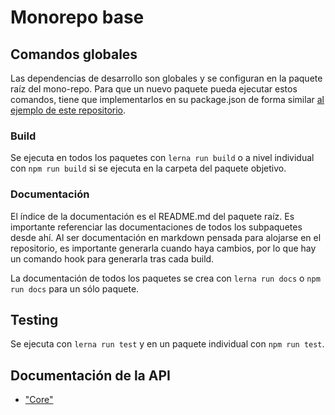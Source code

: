 # Monorepo base

## Comandos globales
Las dependencias de desarrollo son globales y se configuran en la paquete raíz del mono-repo. Para que un nuevo paquete pueda ejecutar estos comandos, tiene que implementarlos en su package.json de forma similar [al ejemplo de este repositorio](packages/core/package.json).

### Build
Se ejecuta en todos los paquetes con ``lerna run build`` o a nivel individual con ```npm run build``` si se ejecuta en la carpeta del paquete objetivo.

### Documentación
El índice de la documentación es el README.md del paquete raíz. Es importante referenciar las documentaciones de todos los subpaquetes desde ahí. Al ser documentación en markdown pensada para alojarse en el repositorio, es importante generarla cuando haya cambios, por lo que hay un comando hook para generarla tras cada build.

La documentación de todos los paquetes se crea con ``lerna run docs`` o ```npm run docs``` para un sólo paquete.

## Testing
Se ejecuta con ``lerna run test`` y en un paquete individual con ``npm run test``.

## Documentación de la API
* ["Core"](packages/core/docs/README.md)